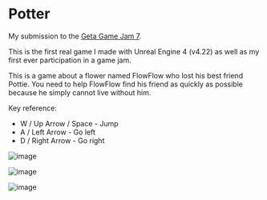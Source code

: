# Potter

My submission to the [Geta Game Jam 7](https://itch.io/jam/geta-game-jam-7).

This is the first real game I made with Unreal Engine 4 (v4.22) as well as my first ever participation in a game jam.

This is a game about a flower named FlowFlow who lost his best friend Pottie. You need to help FlowFlow find his friend as quickly as possible because he simply cannot live without him.

Key reference:
* W / Up Arrow / Space - Jump
* A / Left Arrow - Go left
* D / Right Arrow - Go right

![image](https://user-images.githubusercontent.com/19776837/56084931-3bbf8780-5e3b-11e9-97a7-be7d262bd2b9.png)

![image](https://user-images.githubusercontent.com/19776837/56084940-5bef4680-5e3b-11e9-8396-a4b3c4a52587.jpg)

![image](https://user-images.githubusercontent.com/19776837/56084955-8f31d580-5e3b-11e9-8aae-745a7f6965df.png)
